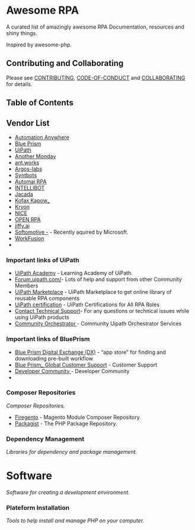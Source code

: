 # Awesome RPA

A curated list of amazingly awesome RPA Documentation, resources and shiny things.

Inspired by awesome-php.

## Contributing and Collaborating
Please see [CONTRIBUTING](https://github.com/ziadoz/awesome-php/blob/master/CONTRIBUTING.md), [CODE-OF-CONDUCT](https://github.com/ziadoz/awesome-php/blob/master/CODE-OF-CONDUCT.md) and [COLLABORATING](https://github.com/ziadoz/awesome-php/blob/master/COLLABORATING.md) for details.

## Table of Contents

##  Vendor List

 - [Automation Anywhere](https://www.automationanywhere.com/)
 - [Blue Prism](https://www.blueprism.com/)
 -  [UiPath](https://www.uipath.com/)
 - [Another Monday](https://www.anothermonday.com/)
 - [ant.works](https://www.ant.works/)
 - [Argos-labs](https://www.argos-labs.com/)
 - [Syntbots](https://www.atos-syntel.net/syntbots)
 - [ Automai RPA](https://www.automai.com/robotic-process-automation-with-automai)
 - [INTELLIBOT](https://intellibot.io/)
 - [Jacada](https://www.jacada.com/)
 - [Kofax Kapow_](https://www.kofax.com/Products/rpa/overview)
 - [Kryon](https://www.kryonsystems.com/)
 - [NICE](https://www.nice.com/)
 - [OPEN RPA](https://openrpa.openrpa.dk/)
 - [jiffy.ai](https://jiffy.ai/)
 - [Softomotive -](https://www.softomotive.com/) - Recently aquired by Microsoft.
 - [WorkFusion](https://www.workfusion.com/)
 - 
### Important links of UiPath
 - [UiPath Academy](https://academy.uipath.com/) - Learning Academy of UiPath.
 - [Forum.uipath.com/](https://forum.uipath.com/)- Lots of help and support from other Community Members
 - [UiPath Marketplace](https://connect.uipath.com/marketplace) - UiPath Marketplace to get online library of reusable RPA components
 - [UiPath certification](https://www.uipath.com/learning/certification) - UiPath Certifications for All RPA Roles
 - [Contact Technical Support](https://www.uipath.com/company/contact-us/contact-technical-support)- For any questions or technical issues while using UiPath products
 - [Community Orchestrator  ](https://cloud.uipath.com/)- Community Uipath Orchestrator Services

### Important links of BluePrism

 - [Blue Prism Digital Exchange (DX)](https://digitalexchange.blueprism.com/dx/) - “app store” for finding and downloading pre-built workflow
 - [Blue Prism_ Global Customer Support](https://portal.blueprism.com/) - Customer Support
 - [Developer Community  ](https://community.blueprism.com/home) - Developer Community
 - 



    

### Composer Repositories
*Composer Repositories.*

* [Firegento](https://packages.firegento.com/) - Magento Module Composer Repository.
* [Packagist](https://packagist.org/) - The PHP Package Repository.


### Dependency Management
*Libraries for dependency and package management.*


# Software
*Software for creating a development environment.*

### Plateform Installation 
*Tools to help install and manage PHP on your computer.*


